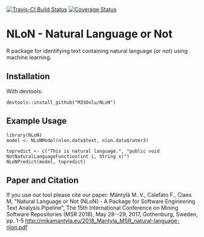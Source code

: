 [![Travis-CI Build Status](https://travis-ci.org/M3SOulu/NLoN.svg?branch=master)](https://travis-ci.org/M3SOulu/NLoN)
[![Coverage Status](https://img.shields.io/codecov/c/github/M3SOulu/NLoN/master.svg)](https://codecov.io/github/M3SOulu/NLoN?branch=master)
<!-- [![CRAN_Status_Badge](http://www.r-pkg.org/badges/version/NLoN)](https://cran.r-project.org/package=NLoN) -->

# NLoN - Natural Language or Not

R package for identifying text containing natural language (or not)
using machine learning.

## Installation

<!-- From CRAN: -->

<!--     install.packages("NLoN") -->

With devtools:

    devtools::install_github("M3SOulu/NLoN")


## Example Usage

    library(NLoN)
    model <- NLoNModel(nlon.data$text, nlon.data$rater2) 

    topredict <- c("This is natural language.", "public void NotNaturalLanguageFunction(int i, String s)")
    NLoNPredict(model, topredict) 

## Paper and Citation
If you use our tool please cite our paper: 
Mäntylä M. V., Calefato F., Claes M, "Natural Language or Not (NLoN) - A Package for Software Engineering Text Analysis Pipeline", The 15th International Conference on Mining Software Repositories (MSR 2018), May 28--29, 2017, Gothenburg, Sweden, pp. 1-5 
http://mikamantyla.eu/2018_Mantyla_MSR_natural-language-nlon.pdf
